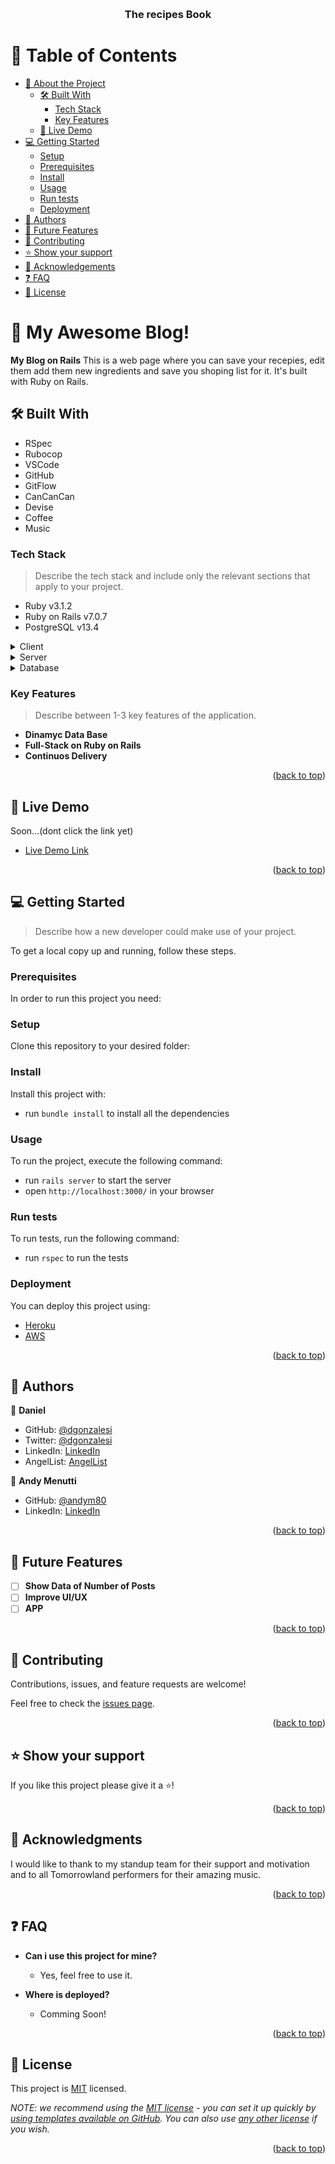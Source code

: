 <a name="readme-top"></a>

<div align="center">
  <br/>

  <h3><b>The recipes Book</b></h3>

</div>

<!-- TABLE OF CONTENTS -->

# 📗 Table of Contents

- [📖 About the Project](#about-project)
  - [🛠 Built With](#built-with)
    - [Tech Stack](#tech-stack)
    - [Key Features](#key-features)
  - [🚀 Live Demo](#live-demo)
- [💻 Getting Started](#getting-started)
  - [Setup](#setup)
  - [Prerequisites](#prerequisites)
  - [Install](#install)
  - [Usage](#usage)
  - [Run tests](#run-tests)
  - [Deployment](#triangular_flag_on_post-deployment)
- [👥 Authors](#authors)
- [🔭 Future Features](#future-features)
- [🤝 Contributing](#contributing)
- [⭐️ Show your support](#support)
- [🙏 Acknowledgements](#acknowledgements)
- [❓ FAQ](#faq)
- [📝 License](#license)

<!-- PROJECT DESCRIPTION -->

# 📖 My Awesome Blog! <a name="about-project"></a>

**My Blog on Rails** This is a web page where you can save your recepies, edit them add them new ingredients and save you shoping list for it. It's built with Ruby on Rails.

## 🛠 Built With <a name="built-with"></a>

- RSpec
- Rubocop
- VSCode
- GitHub
- GitFlow
- CanCanCan
- Devise
- Coffee
- Music

### Tech Stack <a name="tech-stack"></a>

> Describe the tech stack and include only the relevant sections that apply to your project.

- Ruby v3.1.2
- Ruby on Rails v7.0.7
- PostgreSQL v13.4

<details>
  <summary>Client</summary>
  <ul>
    <li><a href="https://www.postgresql.org/">PostgreSQL</a></li>
  </ul>
</details>

<details>
  <summary>Server</summary>
  <ul>
    <li><a href="https://www.ruby-lang.org/en/">Ruby</a></li>
  </ul>
</details>

<details>
<summary>Database</summary>
  <ul>
    <li><a href="https://rubyonrails.org/">Ruby on Rails</a></li>
  </ul>
</details>

<!-- Features -->

### Key Features <a name="key-features"></a>

> Describe between 1-3 key features of the application.

- **Dinamyc Data Base**
- **Full-Stack on Ruby on Rails**
- **Continuos Delivery**

<p align="right">(<a href="#readme-top">back to top</a>)</p>

<!-- LIVE DEMO -->

## 🚀 Live Demo <a name="live-demo"></a>

Soon...(dont click the link yet)

- [Live Demo Link](https://www.youtube.com/watch?v=dQw4w9WgXcQ)

<p align="right">(<a href="#readme-top">back to top</a>)</p>

<!-- GETTING STARTED -->

## 💻 Getting Started <a name="getting-started"></a>

> Describe how a new developer could make use of your project.

To get a local copy up and running, follow these steps.

### Prerequisites

In order to run this project you need:


### Setup

Clone this repository to your desired folder:

### Install

Install this project with:

- run `bundle install` to install all the dependencies

### Usage

To run the project, execute the following command:

- run `rails server` to start the server
- open `http://localhost:3000/` in your browser

### Run tests

To run tests, run the following command:

- run `rspec` to run the tests

### Deployment

You can deploy this project using:

- [Heroku](https://www.heroku.com/)
- [AWS](https://aws.amazon.com/)

<p align="right">(<a href="#readme-top">back to top</a>)</p>

<!-- AUTHORS -->

## 👥 Authors <a name="authors"></a>

👤 **Daniel**

- GitHub: [@dgonzalesi](https://github.com/dgonzalesi/)
- Twitter: [@dgonzalesi](https://twitter.com/dgonzalesi/)
- LinkedIn: [LinkedIn](https://www.linkedin.com/in/daniel-g-sierra-60472719/)
- AngelList: [AngelList](https://angel.co/u/daniel-sierra-13)

👤 **Andy Menutti**

- GitHub: [@andym80](https://github.com/andym80)
- LinkedIn: [LinkedIn](http://lnnk.in/andres-menutti)

<p align="right">(<a href="#readme-top">back to top</a>)</p>

<!-- FUTURE FEATURES -->

## 🔭 Future Features <a name="future-features"></a>

- [ ] **Show Data of Number of Posts**
- [ ] **Improve UI/UX**
- [ ] **APP**

<p align="right">(<a href="#readme-top">back to top</a>)</p>

<!-- CONTRIBUTING -->

## 🤝 Contributing <a name="contributing"></a>

Contributions, issues, and feature requests are welcome!

Feel free to check the [issues page](https://github.com/dgonzalesi/the-recipes-book).

<p align="right">(<a href="#readme-top">back to top</a>)</p>

<!-- SUPPORT -->

## ⭐️ Show your support <a name="support"></a>

If you like this project please give it a ⭐️!

<p align="right">(<a href="#readme-top">back to top</a>)</p>

<!-- ACKNOWLEDGEMENTS -->

## 🙏 Acknowledgments <a name="acknowledgements"></a>

I would like to thank to my standup team for their support and motivation and to all Tomorrowland performers for their amazing music.

<p align="right">(<a href="#readme-top">back to top</a>)</p>

<!-- FAQ (optional) -->

## ❓ FAQ <a name="faq"></a>

- **Can i use this project for mine?**

  - Yes, feel free to use it.

- **Where is deployed?**

  - Comming Soon!

<p align="right">(<a href="#readme-top">back to top</a>)</p>

<!-- LICENSE -->

## 📝 License <a name="license"></a>

This project is [MIT](./LICENSE) licensed.

_NOTE: we recommend using the [MIT license](https://choosealicense.com/licenses/mit/) - you can set it up quickly by [using templates available on GitHub](https://docs.github.com/en/communities/setting-up-your-project-for-healthy-contributions/adding-a-license-to-a-repository). You can also use [any other license](https://choosealicense.com/licenses/) if you wish._

<p align="right">(<a href="#readme-top">back to top</a>)</p>
